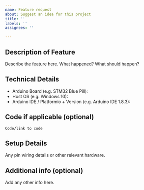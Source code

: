 ```yaml
---
name: Feature request
about: Suggest an idea for this project
title: ''
labels: ''
assignees: ''

---
```


## Description of Feature
Describe the feature here. What happened? What should happen?

## Technical Details

- Arduino Board (e.g. STM32 Blue Pill): 
- Host OS (e.g. Windows 10):
- Arduino IDE / Platformio + Version (e.g. Arduino IDE 1.8.3):

## Code if applicable (optional)

~~~
Code/link to code
~~~

## Setup Details
Any pin wiring details or other relevant hardware.

## Additional info (optional)
Add any other info here.
